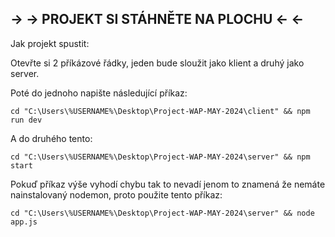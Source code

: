## → → PROJEKT SI STÁHNĚTE NA PLOCHU ← ←

Jak projekt spustit:

Otevřte si 2 příkázové řádky, jeden bude sloužit jako klient a druhý jako server.

Poté do jednoho napište následující příkaz:
```batch
cd "C:\Users\%USERNAME%\Desktop\Project-WAP-MAY-2024\client" && npm run dev
```
A do druhého tento:
```batch
cd "C:\Users\%USERNAME%\Desktop\Project-WAP-MAY-2024\server" && npm start
```
Pokuď příkaz výše vyhodí chybu tak to nevadí jenom to znamená že nemáte nainstalovaný nodemon, proto použite tento příkaz:
```batch
cd "C:\Users\%USERNAME%\Desktop\Project-WAP-MAY-2024\server" && node app.js
```
